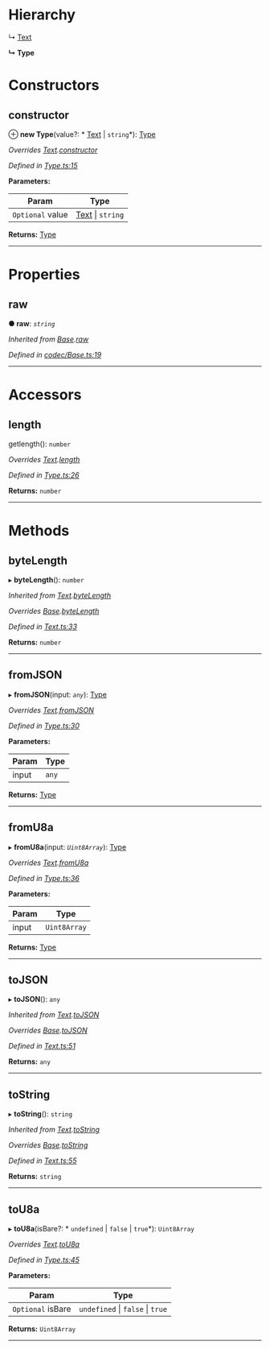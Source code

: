 

# Hierarchy

↳  [Text](_text_.text.md)

**↳ Type**

# Constructors

<a id="constructor"></a>

##  constructor

⊕ **new Type**(value?: * [Text](_text_.text.md) &#124; `string`*): [Type](_type_.type.md)

*Overrides [Text](_text_.text.md).[constructor](_text_.text.md#constructor)*

*Defined in [Type.ts:15](https://github.com/polkadot-js/api/blob/cce329b/packages/types/src/Type.ts#L15)*

**Parameters:**

| Param | Type |
| ------ | ------ |
| `Optional` value |  [Text](_text_.text.md) &#124; `string`|

**Returns:** [Type](_type_.type.md)

___

# Properties

<a id="raw"></a>

##  raw

**● raw**: *`string`*

*Inherited from [Base](_codec_base_.base.md).[raw](_codec_base_.base.md#raw)*

*Defined in [codec/Base.ts:19](https://github.com/polkadot-js/api/blob/cce329b/packages/types/src/codec/Base.ts#L19)*

___

# Accessors

<a id="length"></a>

##  length

getlength(): `number`

*Overrides [Text](_text_.text.md).[length](_text_.text.md#length)*

*Defined in [Type.ts:26](https://github.com/polkadot-js/api/blob/cce329b/packages/types/src/Type.ts#L26)*

**Returns:** `number`

___

# Methods

<a id="bytelength"></a>

##  byteLength

▸ **byteLength**(): `number`

*Inherited from [Text](_text_.text.md).[byteLength](_text_.text.md#bytelength)*

*Overrides [Base](_codec_base_.base.md).[byteLength](_codec_base_.base.md#bytelength)*

*Defined in [Text.ts:33](https://github.com/polkadot-js/api/blob/cce329b/packages/types/src/Text.ts#L33)*

**Returns:** `number`

___
<a id="fromjson"></a>

##  fromJSON

▸ **fromJSON**(input: *`any`*): [Type](_type_.type.md)

*Overrides [Text](_text_.text.md).[fromJSON](_text_.text.md#fromjson)*

*Defined in [Type.ts:30](https://github.com/polkadot-js/api/blob/cce329b/packages/types/src/Type.ts#L30)*

**Parameters:**

| Param | Type |
| ------ | ------ |
| input | `any` |

**Returns:** [Type](_type_.type.md)

___
<a id="fromu8a"></a>

##  fromU8a

▸ **fromU8a**(input: *`Uint8Array`*): [Type](_type_.type.md)

*Overrides [Text](_text_.text.md).[fromU8a](_text_.text.md#fromu8a)*

*Defined in [Type.ts:36](https://github.com/polkadot-js/api/blob/cce329b/packages/types/src/Type.ts#L36)*

**Parameters:**

| Param | Type |
| ------ | ------ |
| input | `Uint8Array` |

**Returns:** [Type](_type_.type.md)

___
<a id="tojson"></a>

##  toJSON

▸ **toJSON**(): `any`

*Inherited from [Text](_text_.text.md).[toJSON](_text_.text.md#tojson)*

*Overrides [Base](_codec_base_.base.md).[toJSON](_codec_base_.base.md#tojson)*

*Defined in [Text.ts:51](https://github.com/polkadot-js/api/blob/cce329b/packages/types/src/Text.ts#L51)*

**Returns:** `any`

___
<a id="tostring"></a>

##  toString

▸ **toString**(): `string`

*Inherited from [Text](_text_.text.md).[toString](_text_.text.md#tostring)*

*Overrides [Base](_codec_base_.base.md).[toString](_codec_base_.base.md#tostring)*

*Defined in [Text.ts:55](https://github.com/polkadot-js/api/blob/cce329b/packages/types/src/Text.ts#L55)*

**Returns:** `string`

___
<a id="tou8a"></a>

##  toU8a

▸ **toU8a**(isBare?: * `undefined` &#124; `false` &#124; `true`*): `Uint8Array`

*Overrides [Text](_text_.text.md).[toU8a](_text_.text.md#tou8a)*

*Defined in [Type.ts:45](https://github.com/polkadot-js/api/blob/cce329b/packages/types/src/Type.ts#L45)*

**Parameters:**

| Param | Type |
| ------ | ------ |
| `Optional` isBare |  `undefined` &#124; `false` &#124; `true`|

**Returns:** `Uint8Array`

___

